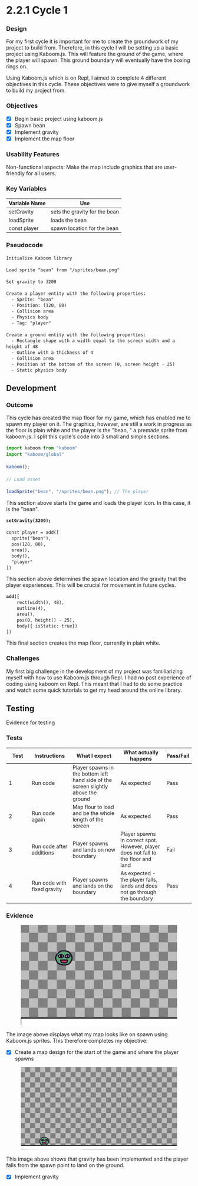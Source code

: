 # 2.2.1 Cycle 1

### Design

For my first cycle it is important for me to create the groundwork of my project to build from. Therefore, in this cycle I will be setting up a basic project using Kaboom.js. This will feature the ground of the game, where the player will spawn. This ground boundary will eventually have the boxing rings on.

Using Kaboom.js which is on Repl, I aimed to complete 4 different objectives in this cycle. These objectives were to give myself a groundwork to build my project from.&#x20;

### Objectives

* [x] Begin basic project using kaboom.js
* [x] Spawn bean
* [x] Implement gravity
* [x] Implement the map floor

### Usability Features

Non-functional aspects: Make the map include graphics that are user-friendly for all users.

### Key Variables

| Variable Name | Use                           |
| ------------- | ----------------------------- |
| setGravity    | sets the gravity for the bean |
| loadSprite    | loads the bean                |
| const player  | spawn location for the bean   |

### Pseudocode

```
Initialize Kaboom library

Load sprite "bean" from "/sprites/bean.png"

Set gravity to 3200

Create a player entity with the following properties:
  - Sprite: "bean"
  - Position: (120, 80)
  - Collision area
  - Physics body
  - Tag: "player"

Create a ground entity with the following properties:
  - Rectangle shape with a width equal to the screen width and a height of 48
  - Outline with a thickness of 4
  - Collision area
  - Position at the bottom of the screen (0, screen height - 25)
  - Static physics body

```

## Development

### Outcome

This cycle has created the map floor for my game, which has enabled me to spawn my player on it. The graphics, however, are still a work in progress as the floor is plain white and the player is the "bean, " a premade sprite from kaboom.js. I split this cycle's code into 3 small and simple sections.

```javascript
import kaboom from "kaboom"
import "kaboom/global"

kaboom();

// Load asset

loadSprite("bean", "/sprites/bean.png"); // The player
```

This section above starts the game and loads the player icon. In this case, it is the "bean".

<pre class="language-javascript"><code class="lang-javascript"><strong>setGravity(3200);
</strong>
const player = add([
  sprite("bean"),
  pos(120, 80),
  area(),
  body(),
  "player"
])
</code></pre>

This section above determines the spawn location and the gravity that the player experiences. This will be crucial for movement in future cycles.

<pre class="language-javascript"><code class="lang-javascript"><strong>add([
</strong>    rect(width(), 48),
    outline(4),
    area(),
    pos(0, height() - 25),
    body({ isStatic: true})
])
</code></pre>

This final section creates the map floor, currently in plain white.

### Challenges

My first big challenge in the development of my project was familiarizing myself with how to use Kaboom.js through Repl. I had no past experience of coding using kaboom on Repl. This meant that I had to do some practice and watch some quick tutorials to get my head around the online library.

## Testing

Evidence for testing

### Tests

<table><thead><tr><th width="87">Test</th><th width="127">Instructions</th><th width="223">What I expect</th><th width="208">What actually happens</th><th>Pass/Fail</th></tr></thead><tbody><tr><td>1</td><td>Run code</td><td>Player spawns in the bottom left hand side of the screen slightly above the ground</td><td>As expected</td><td>Pass</td></tr><tr><td>2</td><td>Run code again</td><td>Map flour to load and be the whole length of the screen</td><td>As expected</td><td>Pass</td></tr><tr><td>3</td><td>Run code after additions</td><td>Player spawns and lands on new boundary </td><td>Player spawns in correct spot. However, player does not fall to the floor and land</td><td>Fail</td></tr><tr><td>4</td><td>Run code with fixed gravity</td><td>Player spawns and lands on the boundary</td><td>As expected - the player falls, lands and does not go through the boundary</td><td>Pass</td></tr></tbody></table>

### Evidence

<figure><img src="../.gitbook/assets/image (10).png" alt=""><figcaption></figcaption></figure>

The image above displays what my map looks like on spawn using Kaboom.js sprites. This therefore completes my objective:

* [x] Create a map design for the start of the game and where the player spawns

<figure><img src="../.gitbook/assets/image (4) (1).png" alt=""><figcaption></figcaption></figure>

This image above shows that gravity has been implemented and the player falls from the spawn point to land on the ground.

* [x] Implement gravity
